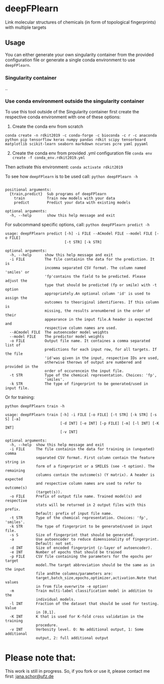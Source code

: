 # deepFPlearn

Link molecular structures of chemicals (in form of topological
fingerprints) with multiple targets

## Usage

You can either generate your own singularity container from the
provided configuration file or generate a single conda environment to
use `deepFPlearn`.

### Singularity container

..

### Use conda environment outside the singularity container

To use this tool outside of the Singularity container first create the
respective conda environment with one of these options:

1. Create the conda env from scratch

`conda create -n rdkit2019 -c conda-forge -c bioconda -c r -c anaconda python pip tensorflow keras numpy pandas rdkit scipy tensorboard matplotlib scikit-learn seaborn markdown ncurses pcre yaml pyyaml
`

2. Create the conda env from provided .yml configuration file
`conda env create -f conda_env.rdkit2019.yml`

Then activate this environment:
`conda activate rdkit2019`

To see how `deepFPlearn` is to be used call:
`python deepFPlearn -h`

```usage: deepFPlearn [-h] {train,predict} ...

positional arguments:
  {train,predict}  Sub programs of deepFPlearn
    train          Train new models with your data
    predict        Predict your data with existing models

optional arguments:
  -h, --help       show this help message and exit
```

For subcommand specific options, call:
`python deepFPlearn predict -h`

```
usage: deepFPlearn predict [-h] -i FILE --ACmodel FILE --model FILE [-o FILE]
                           [-t STR] [-k STR]

optional arguments:
  -h, --help      show this help message and exit
  -i FILE         The file containin the data for the prediction. It is
                  incomma separated CSV format. The column named 'smiles' or
                  'fp'contains the field to be predicted. Please adjust the
                  type that should be predicted (fp or smile) with -t option
                  appropriately.An optional column 'id' is used to assign the
                  outcomes to theoriginal identifieres. If this column is
                  missing, the results arenumbered in the order of their
                  appearance in the input file.A header is expected and
                  respective column names are used.
  --ACmodel FILE  The autoencoder model weights
  --model FILE    The predictor model weights
  -o FILE         Output file name. It containes a comma separated list of
                  predictions for each input row, for all targets. If the file
                  'id'was given in the input, respective IDs are used,
                  otherwise therows of output are numbered and provided in the
                  order of occurencein the input file.
  -t STR          Type of the chemical representation. Choices: 'fp',
                  'smiles'.
  -k STR          The type of fingerprint to be generated/used in input file.
```

Or for training:

`python deepFPlearn train -h`

```
usage: deepFPlearn train [-h] -i FILE [-o FILE] [-t STR] [-k STR] [-s S] [-a]
                         [-d INT] [-e INT] [-p FILE] [-m] [-l INT] [-K INT]
                         [-v INT]

optional arguments:
  -h, --help  show this help message and exit
  -i FILE     The file containin the data for training in (unquoted) comma
              separated CSV format. First column contain the feature string in
              form of a fingerprint or a SMILES (see -t option). The remaining
              columns contain the outcome(s) (Y matrix). A header is expected
              and respective column names are used to refer to outcome(s)
              (target(s)).
  -o FILE     Prefix of output file name. Trained model(s) and respective
              stats will be returned in 2 output files with this prefix.
              Default: prefix of input file name.
  -t STR      Type of the chemical representation. Choices: 'fp', 'smiles'.
  -k STR      The type of fingerprint to be generated/used in input file.
  -s S        Size of fingerprint that should be generated.
  -a          Use autoencoder to reduce dimensionality of fingerprint.
              Default: not set.
  -d INT      Size of encoded fingerprint (z-layer of autoencoder).
  -e INT      Number of epochs that should be trained
  -p FILE     CSV file containing the parameters for the epochs per target
              model.The target abbreviation should be the same as in the input
              file andthe columns/parameters are:
              target,batch_size,epochs,optimizer,activation.Note that values
              in from file overwrite -e option!
  -m          Train multi-label classification model in addition to the
              individual models.
  -l INT      Fraction of the dataset that should be used for testing. Value
              in [0,1].
  -K INT      K that is used for K-fold cross validation in the training
              procedure.
  -v INT      Verbosity level. O: No additional output, 1: Some additional
              output, 2: full additional output
```

# Please note that:

This work is still in progress. So, if you fork or use it, please contact me first: jana.schor@ufz.de
